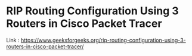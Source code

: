 # RIP Routing Configuration Using 3 Routers in Cisco Packet Tracer
Link : https://www.geeksforgeeks.org/rip-routing-configuration-using-3-routers-in-cisco-packet-tracer/
